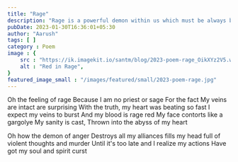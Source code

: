 ```yaml
---
title: "Rage"
description: "Rage is a powerful demon within us which must be always be put under control or harsh consequences bear down on us"
pubDate: 2023-01-30T16:36:01+05:30
author: "Aarush"
tags: [ ]
category : Poem
image : {
    src : "https://ik.imagekit.io/santm/blog/2023-poem-rage_OikXYz2V5.webp  ",
    alt : "Red in Rage",
}
featured_image_small : "/images/featured/small/2023-poem-rage.jpg"
---
```


Oh the feeling of rage
Because I am no priest or sage
For the fact
My veins are intact are surprising
With the truth, my heart was beating so fast 
I expect my veins to burst
And my blood is rage red
My face contorts like a gargolye
My sanity is cast,
Thrown into the abyss of my heart

Oh how the demon of anger
Destroys all my alliances
fills my head full of violent thoughts and murder
Until it's too late and I realize my actions
Have got my soul and spirit curst 